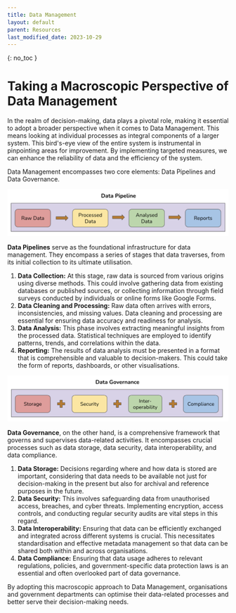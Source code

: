 ```yaml
---
title: Data Management
layout: default
parent: Resources
last_modified_date: 2023-10-29
---
```

{: no_toc }

# Taking a Macroscopic Perspective of Data Management

In the realm of decision-making, data plays a pivotal role, making it essential to adopt a broader perspective when it comes to Data Management. This means looking at individual processes as integral components of a larger system. This bird's-eye view of the entire system is instrumental in pinpointing areas for improvement. By implementing targeted measures, we can enhance the reliability of data and the efficiency of the system.

Data Management encompasses two core elements: Data Pipelines and Data Governance.

![](/assets/images/data-pipeline.png)

**Data Pipelines** serve as the foundational infrastructure for data management. They encompass a series of stages that data traverses, from its initial collection to its ultimate utilisation.
1. **Data Collection:** At this stage, raw data is sourced from various origins using diverse methods. This could involve gathering data from existing databases or published sources, or collecting information through field surveys conducted by individuals or online forms like Google Forms.
2. **Data Cleaning and Processing:** Raw data often arrives with errors, inconsistencies, and missing values. Data cleaning and processing are essential for ensuring data accuracy and readiness for analysis.
3. **Data Analysis:** This phase involves extracting meaningful insights from the processed data. Statistical techniques are employed to identify patterns, trends, and correlations within the data.
4. **Reporting:** The results of data analysis must be presented in a format that is comprehensible and valuable to decision-makers. This could take the form of reports, dashboards, or other visualisations.

![](/assets/images/data-governance.png)

**Data Governance**, on the other hand, is a comprehensive framework that governs and supervises data-related activities. It encompasses crucial processes such as data storage, data security, data interoperability, and data compliance.
1. **Data Storage:** Decisions regarding where and how data is stored are important, considering that data needs to be available not just for decision-making in the present but also for archival and reference purposes in the future.
2. **Data Security:** This involves safeguarding data from unauthorised access, breaches, and cyber threats. Implementing encryption, access controls, and conducting regular security audits are vital steps in this regard.
3. **Data Interoperability:** Ensuring that data can be efficiently exchanged and integrated across different systems is crucial. This necessitates standardisation and effective metadata management so that data can be shared both within and across organisations.
4. **Data Compliance:** Ensuring that data usage adheres to relevant regulations, policies, and government-specific data protection laws is an essential and often overlooked part of data governance.

By adopting this macroscopic approach to Data Management, organisations and government departments can optimise their data-related processes and better serve their decision-making needs.